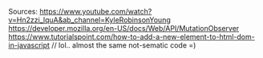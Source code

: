 Sources: 
https://www.youtube.com/watch?v=Hn2zzi_lquA&ab_channel=KyleRobinsonYoung
https://developer.mozilla.org/en-US/docs/Web/API/MutationObserver
https://www.tutorialspoint.com/how-to-add-a-new-element-to-html-dom-in-javascript // lol.. almost the same not-sematic code =) 
